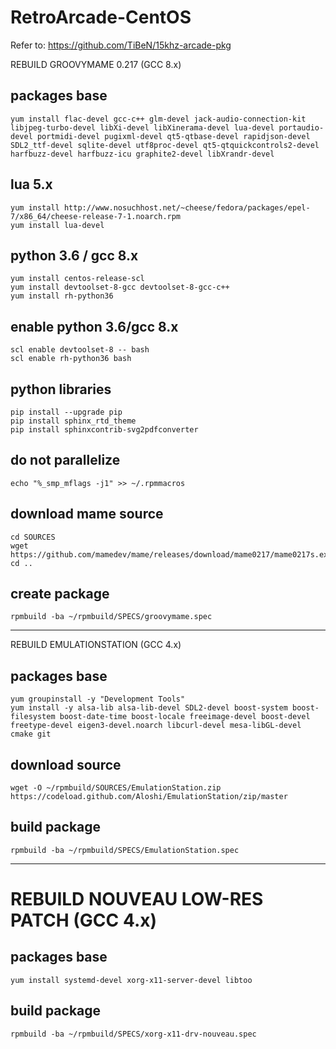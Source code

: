 # RetroArcade-CentOS
Refer to: https://github.com/TiBeN/15khz-arcade-pkg

REBUILD GROOVYMAME 0.217 (GCC 8.x)

## packages base
```
yum install flac-devel gcc-c++ glm-devel jack-audio-connection-kit libjpeg-turbo-devel libXi-devel libXinerama-devel lua-devel portaudio-devel portmidi-devel pugixml-devel qt5-qtbase-devel rapidjson-devel SDL2_ttf-devel sqlite-devel utf8proc-devel qt5-qtquickcontrols2-devel harfbuzz-devel harfbuzz-icu graphite2-devel libXrandr-devel
```

## lua 5.x
```
yum install http://www.nosuchhost.net/~cheese/fedora/packages/epel-7/x86_64/cheese-release-7-1.noarch.rpm
yum install lua-devel
```

## python 3.6 / gcc 8.x
```
yum install centos-release-scl
yum install devtoolset-8-gcc devtoolset-8-gcc-c++
yum install rh-python36
```

## enable python 3.6/gcc 8.x
```
scl enable devtoolset-8 -- bash
scl enable rh-python36 bash
```

## python libraries
```
pip install --upgrade pip
pip install sphinx_rtd_theme
pip install sphinxcontrib-svg2pdfconverter
```

## do not parallelize
```
echo "%_smp_mflags -j1" >> ~/.rpmmacros
```

## download mame source
```
cd SOURCES
wget https://github.com/mamedev/mame/releases/download/mame0217/mame0217s.exe
cd ..
```

## create package
```
rpmbuild -ba ~/rpmbuild/SPECS/groovymame.spec
```

--------------------

REBUILD EMULATIONSTATION (GCC 4.x)

## packages base
```
yum groupinstall -y "Development Tools"
yum install -y alsa-lib alsa-lib-devel SDL2-devel boost-system boost-filesystem boost-date-time boost-locale freeimage-devel boost-devel freetype-devel eigen3-devel.noarch libcurl-devel mesa-libGL-devel cmake git
```

## download source
```
wget -O ~/rpmbuild/SOURCES/EmulationStation.zip https://codeload.github.com/Aloshi/EmulationStation/zip/master
```

## build package
```
rpmbuild -ba ~/rpmbuild/SPECS/EmulationStation.spec
```

--------------------------------------

# REBUILD NOUVEAU LOW-RES PATCH (GCC 4.x)

## packages base
```
yum install systemd-devel xorg-x11-server-devel libtoo
```

## build package
```
rpmbuild -ba ~/rpmbuild/SPECS/xorg-x11-drv-nouveau.spec
```


